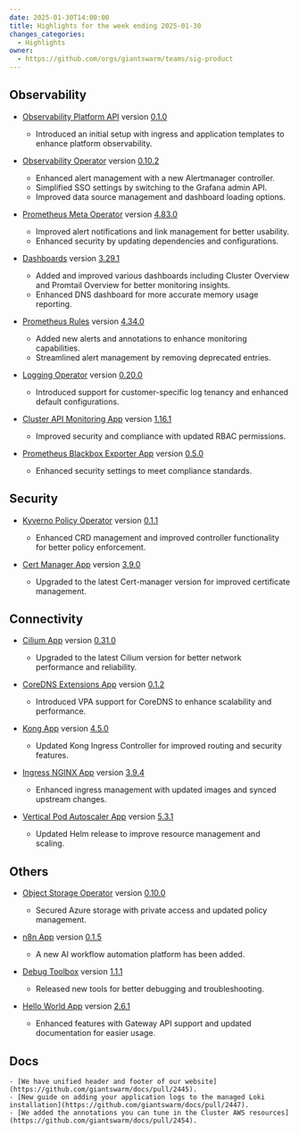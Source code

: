 ```yaml
---
date: 2025-01-30T14:00:00
title: Highlights for the week ending 2025-01-30
changes_categories:
  - Highlights
owner:
  - https://github.com/orgs/giantswarm/teams/sig-product
---
```


## Observability

- [Observability Platform API](https://github.com/giantswarm/observability-platform-api) version [0.1.0](https://github.com/giantswarm/observability-platform-api/releases/tag/v0.1.0)
    - Introduced an initial setup with ingress and application templates to enhance platform observability.

- [Observability Operator](https://github.com/giantswarm/observability-operator) version [0.10.2](https://github.com/giantswarm/observability-operator/compare/v0.10.0...v0.10.2)
    - Enhanced alert management with a new Alertmanager controller.
    - Simplified SSO settings by switching to the Grafana admin API.
    - Improved data source management and dashboard loading options.

- [Prometheus Meta Operator](https://github.com/giantswarm/prometheus-meta-operator) version [4.83.0](https://github.com/giantswarm/prometheus-meta-operator/compare/v4.82.0...v4.84.0)
    - Improved alert notifications and link management for better usability.
    - Enhanced security by updating dependencies and configurations.

- [Dashboards](https://github.com/giantswarm/dashboards) version [3.29.1](https://github.com/giantswarm/dashboards/compare/v3.27.0...v3.29.1)
    - Added and improved various dashboards including Cluster Overview and Promtail Overview for better monitoring insights.
    - Enhanced DNS dashboard for more accurate memory usage reporting.

- [Prometheus Rules](https://github.com/giantswarm/prometheus-rules) version [4.34.0](https://github.com/giantswarm/prometheus-rules/compare/v4.30.0...v4.35.0)
    - Added new alerts and annotations to enhance monitoring capabilities.
    - Streamlined alert management by removing deprecated entries.

- [Logging Operator](https://github.com/giantswarm/logging-operator) version [0.20.0](https://github.com/giantswarm/logging-operator/compare/v0.17.0...v0.20.0)
    - Introduced support for customer-specific log tenancy and enhanced default configurations.

- [Cluster API Monitoring App](https://github.com/giantswarm/cluster-api-monitoring-app) version [1.16.1](https://github.com/giantswarm/cluster-api-monitoring-app/compare/v1.16.0...v1.16.1)
    - Improved security and compliance with updated RBAC permissions.

- [Prometheus Blackbox Exporter App](https://github.com/giantswarm/prometheus-blackbox-exporter-app) version [0.5.0](https://github.com/giantswarm/prometheus-blackbox-exporter-app/compare/v0.4.2...v0.5.0)
    - Enhanced security settings to meet compliance standards.

## Security

- [Kyverno Policy Operator](https://github.com/giantswarm/kyverno-policy-operator) version [0.1.1](https://github.com/giantswarm/kyverno-policy-operator/compare/v0.1.0...v0.2.0)
    - Enhanced CRD management and improved controller functionality for better policy enforcement.

- [Cert Manager App](https://github.com/giantswarm/cert-manager-app) version [3.9.0](https://github.com/giantswarm/cert-manager-app/compare/v3.8.2...v3.9.0)
    - Upgraded to the latest Cert-manager version for improved certificate management.

## Connectivity

- [Cilium App](https://github.com/giantswarm/cilium-app) version [0.31.0](https://github.com/giantswarm/cilium-app/compare/v0.30.0...v0.31.0)
    - Upgraded to the latest Cilium version for better network performance and reliability.

- [CoreDNS Extensions App](https://github.com/giantswarm/coredns-extensions-app) version [0.1.2](https://github.com/giantswarm/coredns-extensions-app/compare/v0.1.1...v0.1.2)
    - Introduced VPA support for CoreDNS to enhance scalability and performance.

- [Kong App](https://github.com/giantswarm/kong-app) version [4.5.0](https://github.com/giantswarm/kong-app/compare/v4.4.0...v4.5.0)
    - Updated Kong Ingress Controller for improved routing and security features.

- [Ingress NGINX App](https://github.com/giantswarm/ingress-nginx-app) version [3.9.4](https://github.com/giantswarm/ingress-nginx-app/compare/v3.9.3...v3.9.4)
    - Enhanced ingress management with updated images and synced upstream changes.

- [Vertical Pod Autoscaler App](https://github.com/giantswarm/vertical-pod-autoscaler-app) version [5.3.1](https://github.com/giantswarm/vertical-pod-autoscaler-app/compare/v5.3.0...v5.3.1)
    - Updated Helm release to improve resource management and scaling.

## Others

- [Object Storage Operator](https://github.com/giantswarm/object-storage-operator) version [0.10.0](https://github.com/giantswarm/object-storage-operator/compare/v0.9.0...v0.10.0)
    - Secured Azure storage with private access and updated policy management.

- [n8n App](https://github.com/giantswarm/n8n-app) version [0.1.5](https://github.com/giantswarm/n8n-app/compare/v0.1.0...v0.1.5)
    - A new AI workflow automation platform has been added.

- [Debug Toolbox](https://github.com/giantswarm/debug-toolbox) version [1.1.1](https://github.com/giantswarm/debug-toolbox/compare/v1.0.0...v1.1.1)
    - Released new tools for better debugging and troubleshooting.

- [Hello World App](https://github.com/giantswarm/hello-world-app) version [2.6.1](https://github.com/giantswarm/hello-world-app/compare/v2.6.0...v2.6.1)
    - Enhanced features with Gateway API support and updated documentation for easier usage.

## Docs

    - [We have unified header and footer of our website](https://github.com/giantswarm/docs/pull/2445).
    - [New guide on adding your application logs to the managed Loki installation](https://github.com/giantswarm/docs/pull/2447).
    - [We added the annotations you can tune in the Cluster AWS resources](https://github.com/giantswarm/docs/pull/2454).
